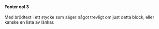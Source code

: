 <i class="fas fa-umbrella-beach"></i>
#### Footer col 3

Med brödtext i ett stycke som säger något trevligt om just detta block, eller kanske en lista av länkar.
